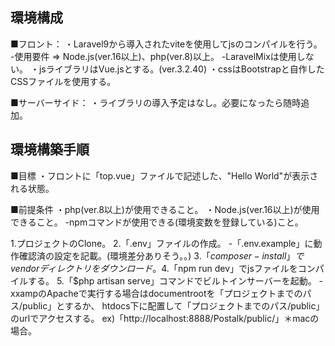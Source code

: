 ## 環境構成
■フロント：
・Laravel9から導入されたviteを使用してjsのコンパイルを行う。
-使用要件 ⇒ Node.js(ver.16以上)、php(ver.8)以上。
-LaravelMixは使用しない。
・jsライブラリはVue.jsとする。(ver.3.2.40)
・cssはBootstrapと自作したCSSファイルを使用する。

■サーバーサイド：
・ライブラリの導入予定はなし。必要になったら随時追加。


## 環境構築手順
■目標
・フロントに「top.vue」ファイルで記述した、"Hello World"が表示される状態。

■前提条件
・php(ver.8以上)が使用できること。
・Node.js(ver.16以上)が使用できること。
-npmコマンドが使用できる(環境変数を登録している)こと。

1.プロジェクトのClone。
2.「.env」ファイルの作成。
-「.env.example」に動作確認済の設定を記載。(環境差分ありそう。。)
3.「$composer -install」でvendorディレクトリをダウンロード。
4.「$npm run dev」でjsファイルをコンパイルする。
5.「$php artisan serve」コマンドでビルトインサーバーを起動。
-xxampのApacheで実行する場合はdocumentrootを「プロジェクトまでのパス/public」とするか、
 htdocs下に配置して「プロジェクトまでのパス/public」のurlでアクセスする。
 ex)「http://localhost:8888/Postalk/public/」＊macの場合。
